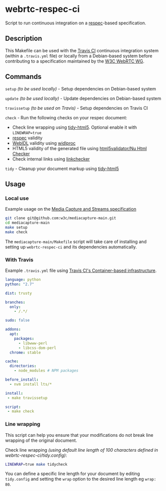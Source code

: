 # webrtc-respec-ci

Script to run continuous integration on a [respec](https://github.com/w3c/respec)-based specification.

## Description

This Makefile can be used with the [Travis CI](https://travis-ci.org/) continuous integration system (within a `.travis.yml` file) or locally from a Debian-based system before contributing to a specification maintained by the [W3C WebRTC WG](http://www.w3.org/2011/04/webrtc/).

## Commands

`setup` _(to be used locally)_ - Setup dependencies on Debian-based system

`update` _(to be used locally)_ - Update dependencies on Debian-based system

`travissetup` _(to be used on Travis)_ - Setup dependencies on Travis CI

`check` - Run the following checks on your respec document:
* Check line wrapping using [tidy-html5](https://github.com/htacg/tidy-html5). Optional enable it with `LINEWRAP=true`
* [respec](https://github.com/w3c/respec) validity
* [WebIDL](http://www.w3.org/TR/WebIDL/) validity using [widlproc](https://github.com/dontcallmedom/widlproc)
* HTML5 validity of the generated file using [html5validator/Nu Html Checker](https://github.com/validator/validator)
* Check internal links using [linkchecker](https://github.com/dontcallmedom/linkchecker)

`tidy` - Cleanup your document markup using [tidy-html5](https://github.com/htacg/tidy-html5)


## Usage

### Local use

Example usage on the [Media Capture and Streams specification](https://github.com/w3c/mediacapture-main/)

```bash
git clone git@github.com:w3c/mediacapture-main.git
cd mediacapture-main
make setup
make check
```

The `mediacapture-main/Makefile` script will take care of installing and setting up `webrtc-respec-ci` and its dependencies automatically.

### With Travis

Example `.travis.yml` file using [Travis CI's Container-based infrastructure](https://docs.travis-ci.com/user/reference/overview/#Virtualization-environments).

```yaml
language: python
python: "2.7"

dist: trusty

branches:
  only:
    - /.*/

sudo: false

addons:
  apt:
    packages:
      - libwww-perl
      - libcss-dom-perl
  chrome: stable

cache:
  directories:
    - node_modules # NPM packages

before_install:
  - nvm install lts/*

install:
 - make travissetup

script:
 - make check
```

### Line wrapping

This script can help you ensure that your modifications do not break line wrapping of the original document.

Check line wrapping _(using default line length of 100 characters defined in webrtc-respec-ci/tidy.config)_:
```bash
LINEWRAP=true make tidycheck
```

You can define a specific line length for your document by editing `tidy.config` and setting the `wrap` option to the desired line length eg `wrap: 80`.
